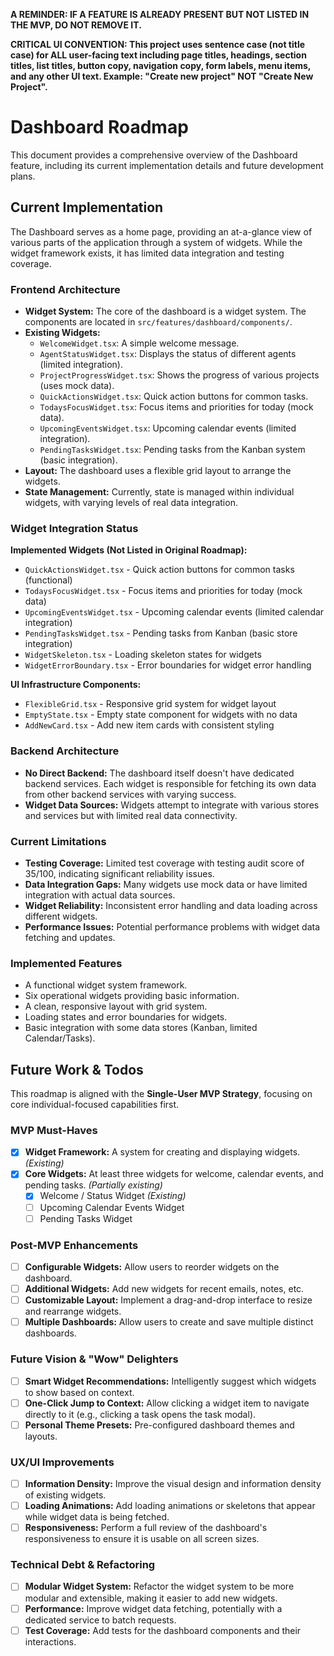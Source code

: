 **A REMINDER: IF A FEATURE IS ALREADY PRESENT BUT NOT LISTED IN THE MVP, DO NOT REMOVE IT.**

**CRITICAL UI CONVENTION: This project uses sentence case (not title case) for ALL user-facing text including page titles, headings, section titles, list titles, button copy, navigation copy, form labels, menu items, and any other UI text. Example: "Create new project" NOT "Create New Project".**

# Dashboard Roadmap

This document provides a comprehensive overview of the Dashboard feature, including its current implementation details and future development plans.

## Current Implementation

The Dashboard serves as a home page, providing an at-a-glance view of various parts of the application through a system of widgets. While the widget framework exists, it has limited data integration and testing coverage.

### Frontend Architecture

- **Widget System:** The core of the dashboard is a widget system. The components are located in `src/features/dashboard/components/`.
- **Existing Widgets:**
    - `WelcomeWidget.tsx`: A simple welcome message.
    - `AgentStatusWidget.tsx`: Displays the status of different agents (limited integration).
    - `ProjectProgressWidget.tsx`: Shows the progress of various projects (uses mock data).
    - `QuickActionsWidget.tsx`: Quick action buttons for common tasks.
    - `TodaysFocusWidget.tsx`: Focus items and priorities for today (mock data).
    - `UpcomingEventsWidget.tsx`: Upcoming calendar events (limited integration).
    - `PendingTasksWidget.tsx`: Pending tasks from the Kanban system (basic integration).
- **Layout:** The dashboard uses a flexible grid layout to arrange the widgets.
- **State Management:** Currently, state is managed within individual widgets, with varying levels of real data integration.

### Widget Integration Status

**Implemented Widgets (Not Listed in Original Roadmap):**
- `QuickActionsWidget.tsx` - Quick action buttons for common tasks (functional)
- `TodaysFocusWidget.tsx` - Focus items and priorities for today (mock data)
- `UpcomingEventsWidget.tsx` - Upcoming calendar events (limited calendar integration)
- `PendingTasksWidget.tsx` - Pending tasks from Kanban (basic store integration)
- `WidgetSkeleton.tsx` - Loading skeleton states for widgets
- `WidgetErrorBoundary.tsx` - Error boundaries for widget error handling

**UI Infrastructure Components:**
- `FlexibleGrid.tsx` - Responsive grid system for widget layout
- `EmptyState.tsx` - Empty state component for widgets with no data
- `AddNewCard.tsx` - Add new item cards with consistent styling

### Backend Architecture

- **No Direct Backend:** The dashboard itself doesn't have dedicated backend services. Each widget is responsible for fetching its own data from other backend services with varying success.
- **Widget Data Sources:** Widgets attempt to integrate with various stores and services but with limited real data connectivity.

### Current Limitations

- **Testing Coverage:** Limited test coverage with testing audit score of 35/100, indicating significant reliability issues.
- **Data Integration Gaps:** Many widgets use mock data or have limited integration with actual data sources.
- **Widget Reliability:** Inconsistent error handling and data loading across different widgets.
- **Performance Issues:** Potential performance problems with widget data fetching and updates.

### Implemented Features

- A functional widget system framework.
- Six operational widgets providing basic information.
- A clean, responsive layout with grid system.
- Loading states and error boundaries for widgets.
- Basic integration with some data stores (Kanban, limited Calendar/Tasks).

## Future Work & Todos

This roadmap is aligned with the **Single-User MVP Strategy**, focusing on core individual-focused capabilities first.

### MVP Must-Haves

- [x] **Widget Framework:** A system for creating and displaying widgets. *(Existing)*
- [x] **Core Widgets:** At least three widgets for welcome, calendar events, and pending tasks. *(Partially existing)*
    - [x] Welcome / Status Widget *(Existing)*
    - [ ] Upcoming Calendar Events Widget
    - [ ] Pending Tasks Widget

### Post-MVP Enhancements

- [ ] **Configurable Widgets:** Allow users to reorder widgets on the dashboard.
- [ ] **Additional Widgets:** Add new widgets for recent emails, notes, etc.
- [ ] **Customizable Layout:** Implement a drag-and-drop interface to resize and rearrange widgets.
- [ ] **Multiple Dashboards:** Allow users to create and save multiple distinct dashboards.

### Future Vision & "Wow" Delighters

- [ ] **Smart Widget Recommendations:** Intelligently suggest which widgets to show based on context.
- [ ] **One-Click Jump to Context:** Allow clicking a widget item to navigate directly to it (e.g., clicking a task opens the task modal).
- [ ] **Personal Theme Presets:** Pre-configured dashboard themes and layouts.

### UX/UI Improvements

- [ ] **Information Density:** Improve the visual design and information density of existing widgets.
- [ ] **Loading Animations:** Add loading animations or skeletons that appear while widget data is being fetched.
- [ ] **Responsiveness:** Perform a full review of the dashboard's responsiveness to ensure it is usable on all screen sizes.

### Technical Debt & Refactoring

- [ ] **Modular Widget System:** Refactor the widget system to be more modular and extensible, making it easier to add new widgets.
- [ ] **Performance:** Improve widget data fetching, potentially with a dedicated service to batch requests.
- [ ] **Test Coverage:** Add tests for the dashboard components and their interactions. 